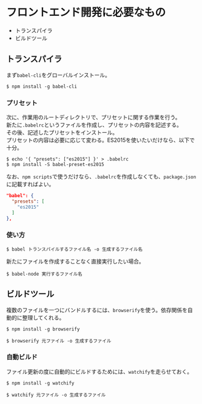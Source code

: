 # フロントエンド開発に必要なもの

- トランスパイラ
- ビルドツール


## トランスパイラ

まず```babel-cli```をグローバルインストール。

```
$ npm install -g babel-cli
```

### プリセット

次に、作業用のルートディレクトリで、プリセットに関する作業を行う。  
新たに```.babelrc```というファイルを作成し、プリセットの内容を記述する。  
その後、記述したプリセットをインストール。  
プリセットの内容は必要に応じて変わる。ES2015を使いたいだけなら、以下で十分。

```
$ echo '{ "presets": ["es2015"] }' > .babelrc
$ npm install -S babel-preset-es2015
```

なお、```npm scripts```で使うだけなら、```.babelrc```を作成しなくても、```package.json```に記載すればよい。

```json
"babel": {
  "presets": [
    "es2015"
  ]
},
```

### 使い方

```
$ babel トランスパイルするファイル名 -o 生成するファイル名
```

新たにファイルを作成することなく直接実行したい場合。

```
$ babel-node 実行するファイル名
```


## ビルドツール

複数のファイルを一つにバンドルするには、```browserify```を使う。依存関係を自動的に整理してくれる。

```
$ npm install -g browserify
```

```
$ browserify 元ファイル -o 生成するファイル
```

### 自動ビルド

ファイル更新の度に自動的にビルドするためには、```watchify```を走らせておく。

```
$ npm install -g watchify
```

```
$ watchify 元ファイル -o 生成するファイル
```

